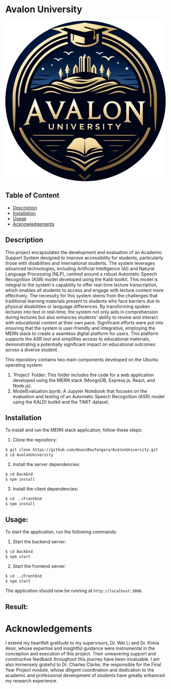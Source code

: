 # Avalon University
![LOGO!](Avalon-University-Logo-PNG-Size-Small-modified.png)

## Table of Content
- [Description](#description)
- [Installation](#installation)
- [Usage](#usage)
- [Acknowledgements](#acknowledgements)

## Description
This project encapsulates the development and evaluation of an Academic Support System
designed to improve accessibility for students, particularly those with disabilities and
international students. The system leverages advanced technologies, including Artificial
Intelligence (AI) and Natural Language Processing (NLP), centred around a robust
Automatic Speech Recognition (ASR) model developed using the Kaldi toolkit. This model is
integral to the system's capability to offer real-time lecture transcription, which enables all
students to access and engage with lecture content more effectively. The necessity for this
system stems from the challenges that traditional learning materials present to students who
face barriers due to physical disabilities or language differences. By transforming spoken
lectures into text in real-time, the system not only aids in comprehension during lectures but
also enhances students' ability to review and interact with educational content at their own
pace. Significant efforts were put into ensuring that the system is user-friendly and
integrative, employing the MERN stack to create a seamless digital platform for users. This
platform supports the ASR tool and simplifies access to educational materials,
demonstrating a potentially significant impact on educational outcomes across a diverse
student.

This repository contains two main components developed on the Ubuntu operating system:
1. 'Project' Folder: This folder includes the code for a web application developed using the MERN stack (MongoDB, Express.js, React, and Node.js).
2. ModelEvaluation.ipynb: A Jupyter Notebook that focuses on the evaluation and testing of an Automatic Speech Recognition (ASR) model using the KALDI toolkit and the TIMIT dataset.


## Installation
To install and run the MERN stack application, follow these steps:
1. Clone the repository:
```
$ git clone https://github.com/AnassBoufangara/AvalonUniversity.git
$ cd AvalonUniversity
```

2. Install the server dependencies:
```
$ cd BackEnd
$ npm install
```

3. Install the client dependencies:
```
$ cd ../FrontEnd 
$ npm install
```


## Usage:
To start the application, run the following commands:
1. Start the backend server:
```
$ cd BackEnd
$ npm start
```

2. Start the frontend server:
```
$ cd ../FrontEnd
$ npm start
```

The application should now be running at `http://localhost:3000`.


## Result:



# Acknowledgements
I extend my heartfelt gratitude to my supervisors, Dr. Wei Li and Dr. Kimia Aksir, whose expertise and insightful guidance were instrumental in the conception and execution of this project. Their unwavering support and constructive feedback throughout this journey have been invaluable.
I am also immensely grateful to Dr. Charles Clarke, the responsible for the Final Year Project module, whose diligent coordination and dedication to the academic and professional development of students have greatly enhanced my research experience.